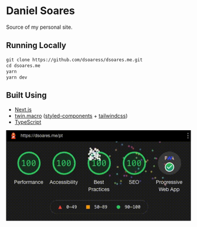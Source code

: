 # Daniel Soares

Source of my personal site.

## Running Locally

```shell
git clone https://github.com/dsoaress/dsoares.me.git
cd dsoares.me
yarn
yarn dev
```

## Built Using

- [Next.js](https://nextjs.org)
- [twin.macro](https://github.com/ben-rogerson/twin.macro) ([styled-components](https://styled-components.com) + [tailwindcss](https://tailwindcss.com))
- [TypeScript](https://www.typescriptlang.org)

![Lighthouse](./.github/lighthouse.gif)
